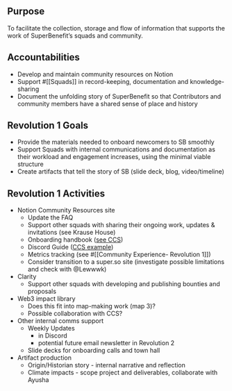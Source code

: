 ## Purpose
To facilitate the collection, storage and flow of information that supports the work of SuperBenefit’s squads and community.
## Accountabilities
- Develop and maintain community resources on Notion
- Support #[[Squads]] in record-keeping, documentation and knowledge-sharing
- Document the unfolding story of SuperBenefit so that Contributors and community members have a shared sense of place and history


## Revolution 1 Goals
- Provide the materials needed to onboard newcomers to SB smoothly
- Support Squads with internal communications and documentation as their workload and engagement increases, using the minimal viable structure
- Create artifacts that tell the story of SB (slide deck, blog, video/timeline) 


## Revolution 1 Activities
- Notion Community Resources site
	- Update the FAQ
	- Support other squads with sharing their ongoing work, updates & invitations (see Krause House)
	- Onboarding handbook ([see CCS](https://www.notion.so/cryptosociety/CCS-Member-Handbook-bd533f8f34c94dac8bf5d68504a25d11))
	- Discord Guide ([CCS example](https://app.clarity.so/superbenefit/work/196))
	- Metrics tracking (see #[[Community Experience- Revolution 1]])
	- Consider transition to a super.so site (investigate possible limitations and check with @Lewwwk)
- Clarity
	- Support other squads with developing and publishing bounties and proposals
- Web3 impact library
	- Does this fit into map-making work (map 3)?
	- Possible collaboration with CCS?
- Other internal comms support
	- Weekly Updates
		- in Discord
		- potential future email newsletter in Revolution 2
	- Slide decks for onboarding calls and town hall
- Artifact production
	- Origin/Historian story - internal narrative and reflection
	- Climate impacts - scope project and deliverables, collaborate with Ayusha
